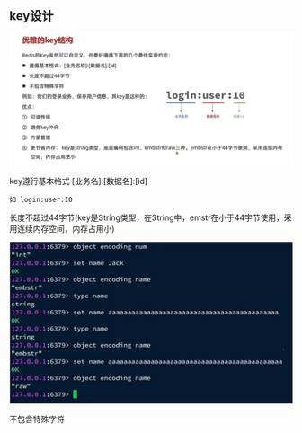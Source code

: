 key设计
---

![img_40.png](img_40.png)

key遵行基本格式 [业务名]:[数据名]:[id]

    如 login:user:10

长度不超过44字节(key是String类型，在String中，emstr在小于44字节使用，采用连续内存空间，内存占用小)

![img_41.png](img_41.png)

不包含特殊字符


